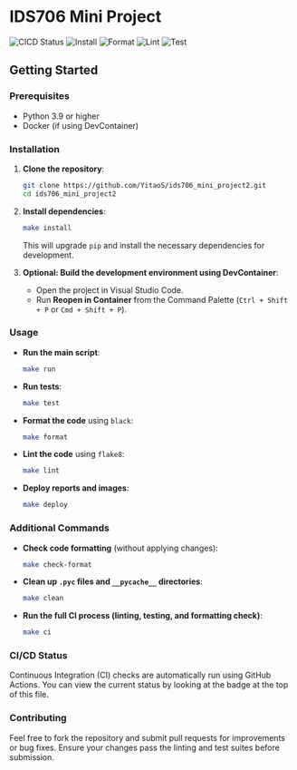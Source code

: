 # IDS706 Mini Project
![CICD Status](https://github.com/YitaoS/ids706_individual_project1/actions/workflows/cd.yml/badge.svg)
![Install](https://github.com/YitaoS/ids706_individual_project1/actions/workflows/install.yml/badge.svg)
![Format](https://github.com/YitaoS/ids706_individual_project1/actions/workflows/format.yml/badge.svg)
![Lint](https://github.com/YitaoS/ids706_individual_project1/actions/workflows/lint.yml/badge.svg)
![Test](https://github.com/YitaoS/ids706_individual_project1/actions/workflows/test.yml/badge.svg)

## Getting Started

### Prerequisites

- Python 3.9 or higher
- Docker (if using DevContainer)

### Installation

1. **Clone the repository**:
   ```bash
   git clone https://github.com/YitaoS/ids706_mini_project2.git
   cd ids706_mini_project2
   ```

2. **Install dependencies**:
   ```bash
   make install
   ```

   This will upgrade `pip` and install the necessary dependencies for development.

3. **Optional: Build the development environment using DevContainer**:
   - Open the project in Visual Studio Code.
   - Run **Reopen in Container** from the Command Palette (`Ctrl + Shift + P` or `Cmd + Shift + P`).

### Usage

- **Run the main script**:
  ```bash
  make run
  ```

- **Run tests**:
  ```bash
  make test
  ```

- **Format the code** using `black`:
  ```bash
  make format
  ```

- **Lint the code** using `flake8`:
  ```bash
  make lint
  ```

- **Deploy reports and images**:
  ```bash
  make deploy
  ```

### Additional Commands

- **Check code formatting** (without applying changes):
  ```bash
  make check-format
  ```

- **Clean up `.pyc` files and `__pycache__` directories**:
  ```bash
  make clean
  ```

- **Run the full CI process (linting, testing, and formatting check)**:
  ```bash
  make ci
  ```

### CI/CD Status
Continuous Integration (CI) checks are automatically run using GitHub Actions. You can view the current status by looking at the badge at the top of this file.

### Contributing

Feel free to fork the repository and submit pull requests for improvements or bug fixes. Ensure your changes pass the linting and test suites before submission.
